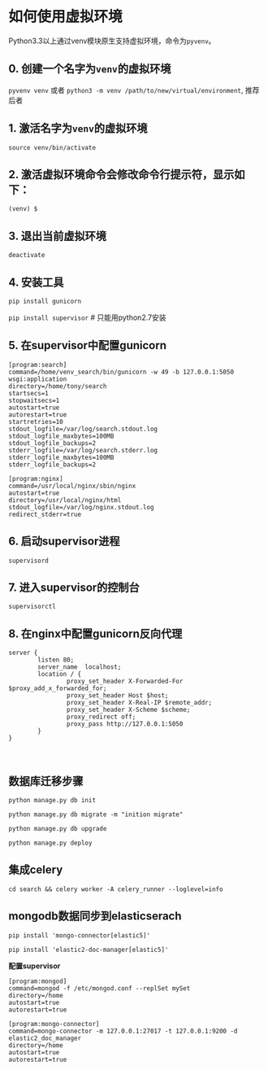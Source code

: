 # 如何使用虚拟环境

Python3.3以上通过venv模块原生支持虚拟环境，命令为`pyvenv`。

##  0. 创建一个名字为`venv`的虚拟环境

`pyvenv venv` 或者 `python3 -m venv /path/to/new/virtual/environment`, 推荐后者

## 1. 激活名字为`venv`的虚拟环境

`source venv/bin/activate`

## 2. 激活虚拟环境命令会修改命令行提示符，显示如下：

`(venv) $`

## 3. 退出当前虚拟环境

`deactivate`

## 4. 安装工具

`pip install gunicorn`

`pip install supervisor` # 只能用python2.7安装

## 5. 在supervisor中配置gunicorn

```
[program:search]
command=/home/venv_search/bin/gunicorn -w 49 -b 127.0.0.1:5050 wsgi:application
directory=/home/tony/search
startsecs=1
stopwaitsecs=1
autostart=true
autorestart=true
startretries=10
stdout_logfile=/var/log/search.stdout.log
stdout_logfile_maxbytes=100MB
stdout_logfile_backups=2
stderr_logfile=/var/log/search.stderr.log
stderr_logfile_maxbytes=100MB
stderr_logfile_backups=2

[program:nginx]
command=/usr/local/nginx/sbin/nginx
autostart=true
directory=/usr/local/nginx/html
stdout_logfile=/var/log/nginx.stdout.log
redirect_stderr=true
```

## 6. 启动supervisor进程

`supervisord`

## 7. 进入supervisor的控制台

`supervisorctl`

## 8. 在nginx中配置gunicorn反向代理

```
server {
        listen 80;
        server_name  localhost;
        location / {
                proxy_set_header X-Forwarded-For $proxy_add_x_forwarded_for;
                proxy_set_header Host $host;
                proxy_set_header X-Real-IP $remote_addr;
                proxy_set_header X-Scheme $scheme;
                proxy_redirect off;
                proxy_pass http://127.0.0.1:5050
        }
}

```

<br/>

## 数据库迁移步骤

`python manage.py db init`

`python manage.py db migrate -m "inition migrate"`

`python manage.py db upgrade`

`python manage.py deploy`


## 集成celery

`cd search && celery worker -A celery_runner --loglevel=info`


## mongodb数据同步到elasticserach

`pip install 'mongo-connector[elastic5]'`

`pip install 'elastic2-doc-manager[elastic5]'`

**配置supervisor**

```
[program:mongod]
command=mongod -f /etc/mongod.conf --replSet mySet
directory=/home
autostart=true
autorestart=true

[program:mongo-connector]
command=mongo-connector -m 127.0.0.1:27017 -t 127.0.0.1:9200 -d elastic2_doc_manager
directory=/home
autostart=true
autorestart=true
```
